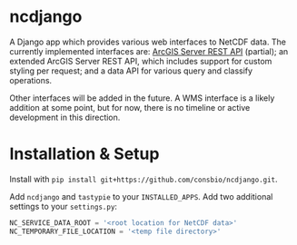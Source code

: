 # ncdjango
A Django app which provides various web interfaces to NetCDF data. The currently implemented interfaces are:
[ArcGIS Server REST API](http://resources.arcgis.com/en/help/rest/apiref/index.html?mapserver.html) (partial); an extended 
ArcGIS Server REST API, which includes support for custom styling per request; and a data API for various query and classify 
operations.

Other interfaces will be added in the future. A WMS interface is a likely addition at some point, but for now, there is no 
timeline or active development in this direction.

# Installation & Setup
Install with ```pip install git+https://github.com/consbio/ncdjango.git```.

Add ```ncdjango``` and ```tastypie``` to your ```INSTALLED_APPS```. Add two additional settings to your ```settings.py```:

```python
NC_SERVICE_DATA_ROOT = '<root location for NetCDF data>'
NC_TEMPORARY_FILE_LOCATION = '<temp file directory>'
```
